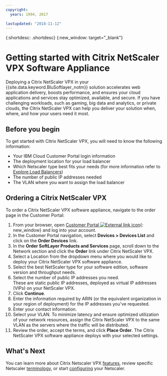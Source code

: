 ```yaml
---
copyright:
  years: 1994, 2017
  
lastupdated: "2018-11-12"
---
```


{:shortdesc: .shortdesc}
{:new_window: target="_blank"}

# Getting started with Citrix NetScaler VPX Software Appliance

Deploying a Citrix NetScaler VPX in your {{site.data.keyword.BluSoftlayer_notm}} solution accelerates web application delivery, boosts performance, and ensures your cloud applications and services stay optimized, available, and secure. If you have challenging workloads, such as gaming, big data and analytics, or private clouds, the Citrix NetScaler VPX can help you deliver your solution when, where, and how your users need it most.

## Before you begin
To get started with Citrix NetScaler VPX, you will need to know the following information:

* Your IBM Cloud Customer Portal login information
* The deployment location for your load balancer
* Which Netscaler type best fits your needs (for more information refer to [Explore Load Balancers](/docs/infrastructure/loadbalancer-service/explore-load-balancers.html))
* The number of public IP addresses needed
* The VLAN where you want to assign the load balancer

## Ordering a Citrix NetScaler VPX

To order a Citrix NetScaler VPX software appliance, navigate to the order page in the Customer Portal:

1. From your browser, open  [Customer Portal ![External link icon](../../icons/launch-glyph.svg "External link icon")](https://control.softlayer.com/){: new_window} and log into your account.
2. In the Customer Portal navigation, select **Devices > Devices List** and click on the **Order Devices** link. 
3. In the **Order SoftLayer Products and Services** page, scroll down to the Network section and click the **Order** link under Citrix NetScaler VPX.
4. Select a Location from the dropdown menu where you would like to deploy your Citrix NetScaler VPX software appliance.  
5. Select the best NetScaler type for your software edition, software version and throughput needs. 
6. Select the number of public IP addresses you need.  
	These are static public IP addresses, deployed as virtual IP addresses (VIPs) on your NetScaler VPX.
7. Click **Continue**.
8. Enter the information required by ARIN (or the equivalent organization in your region of deployment) for the IP addresses you've requested.
9. Enter your contact information. 
10. Select your VLAN. 
	To minimize latency and ensure optimized utilization of your network resources, assign the Citrix NetScaler VPX to the same VLAN as the servers where the traffic will be distributed. 
11. Review the order, accept the terms, and click **Place Order**. The Citrix NetScaler VPX software appliance deploys with your selected settings. 

## What's Next

You can learn more about Citrix Netscaler VPX [features](about-citrix-netscaler-vpx.html), review specific Netscaler [terminology](terminology.html), or start [configuring](netscaler-basic-configuration.html) your Netscaler.